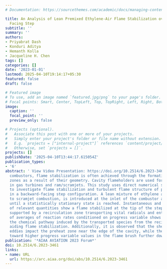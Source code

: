 ```yaml
---
# Documentation: https://sourcethemes.com/academic/docs/managing-content/

title: An Analysis of Lean Premixed Ethylene-Air Flame Stabilization over a Backward
  Facing Step
subtitle: ''
summary: ''
authors:
- Priyabrat Dash
- Konduri Aditya
- Hemanth Kolla
- Jacqueline H. Chen
tags: []
categories: []
date: '2023-01-01'
lastmod: 2025-04-10T19:14:17+05:30
featured: false
draft: false

# Featured image
# To use, add an image named `featured.jpg/png` to your page's folder.
# Focal points: Smart, Center, TopLeft, Top, TopRight, Left, Right, BottomLeft, Bottom, BottomRight.
image:
  caption: ''
  focal_point: ''
  preview_only: false

# Projects (optional).
#   Associate this post with one or more of your projects.
#   Simply enter your project's folder or file name without extension.
#   E.g. `projects = ["internal-project"]` references `content/project/deep-learning/index.md`.
#   Otherwise, set `projects = []`.
projects: []
publishDate: '2025-04-10T13:44:17.615054Z'
publication_types:
- '6'
abstract: ' View Video Presentation: https://doi.org/10.2514/6.2023-3461.vidIn practical
  combustors, flame stabilization is often achieved through the formation of recirculation
  zones as a result of their geometry. Cavity flameholders are used for flame stabilization
  in gas turbines and ram/scramjets. This study uses direct numerical simulation (DNS)
  to investigate flame stabilization and turbulent flame structure of premixed flames
  in a backward-facing step configuration. A lean mixture of ethylene and air, relevant
  to scramjet combustion, is introduced at the inlet of the combustor and evolved
  until a statistically stationary state is reached. Instantaneous and averaged fields
  of relevant quantities show a flame stabilized at the tip of the step, which is
  supported by a recirculation zone transporting vital radicals and enthalpy. Analysis
  of averages of reaction rates conditioned on progress variable shows a shift in
  the chemical pathway induced by the transported species from the recirculation zones,
  aiding flame stabilization. Additionally, it is observed that the shear layer generated
  eddies impact the preheat zone near the edge of the cavity, while their impact shifts
  toward higher progress variable values in the flame brush further downstream. '
publication: '*AIAA AVIATION 2023 Forum*'
doi: 10.2514/6.2023-3461
links:
- name: URL
  url: https://arc.aiaa.org/doi/abs/10.2514/6.2023-3461
---
```

